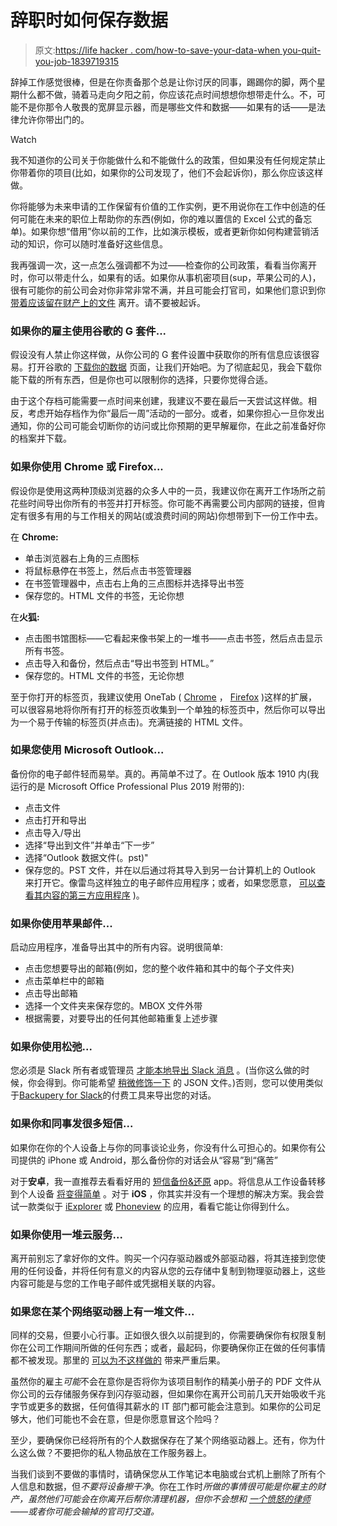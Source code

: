 # 辞职时如何保存数据

> 原文:[https://life hacker . com/how-to-save-your-data-when you-quit-you-job-1839719315](https://lifehacker.com/how-to-save-your-data-when-you-quit-your-job-1839719315)

辞掉工作感觉很棒，但是在你责备那个总是让你讨厌的同事，踢踢你的脚，两个星期什么都不做，骑着马走向夕阳之前，你应该花点时间想想你想带走什么。不，可能不是你那令人敬畏的宽屏显示器，而是哪些文件和数据——如果有的话——是法律允许你带出门的。

Watch

我不知道你的公司关于你能做什么和不能做什么的政策，但如果没有任何规定禁止你带着你的项目(比如，如果你的公司发现了，他们不会起诉你)，那么你应该这样做。

你将能够为未来申请的工作保留有价值的工作实例，更不用说你在工作中创造的任何可能在未来的职位上帮助你的东西(例如，你的难以置信的 Excel 公式的备忘单)。如果你想“借用”你以前的工作，比如演示模板，或者更新你如何构建营销活动的知识，你可以随时准备好这些信息。

我再强调一次，这一点怎么强调都不为过——检查你的公司政策，看看当你离开时，你可以带走什么，如果有的话。如果你从事机密项目(sup，苹果公司的人)，很有可能你的前公司会对你非常非常不满，并且可能会打官司，如果他们意识到你 [带着应该留在财产上的文件](https://gizmodo.com/ex-tesla-engineer-okay-yes-i-uploaded-autopilot-trad-1836279816) 离开。请不要被起诉。

### 如果你的雇主使用谷歌的 G 套件...

假设没有人禁止你这样做，从你公司的 G 套件设置中获取你的所有信息应该很容易。打开谷歌的 [下载你的数据](https://takeout.google.com/) 页面，让我们开始吧。为了彻底起见，我会下载你能下载的所有东西，但是你也可以限制你的选择，只要你觉得合适。

由于这个存档可能需要一点时间来创建，我建议不要在最后一天尝试这样做。相反，考虑开始存档作为你“最后一周”活动的一部分。或者，如果你担心一旦你发出通知，你的公司可能会切断你的访问或比你预期的更早解雇你，在此之前准备好你的档案并下载。

### 如果你使用 Chrome 或 Firefox...

假设你是使用这两种顶级浏览器的众多人中的一员，我建议你在离开工作场所之前花些时间导出你所有的书签并打开标签。你可能不再需要公司内部网的链接，但肯定有很多有用的与工作相关的网站(或浪费时间的网站)你想带到下一份工作中去。

在 **Chrome:**

*   单击浏览器右上角的三点图标
*   将鼠标悬停在书签上，然后点击书签管理器
*   在书签管理器中，点击右上角的三点图标并选择导出书签
*   保存您的。HTML 文件的书签，无论你想

在**火狐:**

*   点击图书馆图标——它看起来像书架上的一堆书——点击书签，然后点击显示所有书签。
*   点击导入和备份，然后点击“导出书签到 HTML。”
*   保存您的。HTML 文件的书签，无论你想

至于你打开的标签页，我建议使用 OneTab ( [Chrome](https://chrome.google.com/webstore/detail/onetab/chphlpgkkbolifaimnlloiipkdnihall?hl=en) ， [Firefox](https://addons.mozilla.org/en-US/firefox/addon/onetab/) )这样的扩展，可以很容易地将你所有打开的标签页收集到一个单独的标签页中，然后你可以导出为一个易于传输的标签页(并点击)。充满链接的 HTML 文件。

### 如果您使用 Microsoft Outlook...

备份你的电子邮件轻而易举。真的。再简单不过了。在 Outlook 版本 1910 内(我运行的是 Microsoft Office Professional Plus 2019 附带的):

*   点击文件
*   点击打开和导出
*   点击导入/导出
*   选择“导出到文件”并单击“下一步”
*   选择“Outlook 数据文件(。pst)"
*   保存您的。PST 文件，并在以后通过将其导入到另一台计算机上的 Outlook 来打开它。像雷鸟这样独立的电子邮件应用程序；或者，如果您愿意， [可以查看其内容的第三方应用程序](https://www.nucleustechnologies.com/pst-viewer.html) )。

### 如果你使用苹果邮件...

启动应用程序，准备导出其中的所有内容。说明很简单:

*   点击您想要导出的邮箱(例如，您的整个收件箱和其中的每个子文件夹)
*   点击菜单栏中的邮箱
*   点击导出邮箱
*   选择一个文件夹来保存您的。MBOX 文件外带
*   根据需要，对要导出的任何其他邮箱重复上述步骤

### 如果你使用松弛...

您必须是 Slack 所有者或管理员 [才能本地导出 Slack 消息](https://slack.com/help/articles/201658943-export-your-workspace-data) 。(当你这么做的时候，你会得到。你可能希望 [稍微修饰一下](https://levels.io/slack-export-to-html/) 的 JSON 文件。)否则，您可以使用类似于[Backupery for Slack](https://www.backupery.com/products/backupery-for-slack/)的付费工具来导出您的对话。

### 如果你和同事发很多短信...

如果你在你的个人设备上与你的同事谈论业务，你没有什么可担心的。如果你有公司提供的 iPhone 或 Android，那么备份你的对话会从“容易”到“痛苦”

对于**安卓**，我一直推荐去看看好用的 [短信备份&还原](https://play.google.com/store/apps/details?id=com.riteshsahu.SMSBackupRestore&hl=en_US) app。将信息从工作设备转移到个人设备 [将变得简单](https://lifehacker.com/how-do-i-move-messages-from-an-old-android-phone-to-a-n-1834480742) 。对于 **iOS** ，你其实并没有一个理想的解决方案。我会尝试一款类似于 [iExplorer](https://macroplant.com/iexplorer) 或 [Phoneview](https://www.ecamm.com/mac/phoneview/) 的应用，看看它能让你得到什么。

### 如果你使用一堆云服务...

离开前别忘了拿好你的文件。购买一个闪存驱动器或外部驱动器，将其连接到您使用的任何设备，并将任何有意义的内容从您的云存储中复制到物理驱动器上，这些内容可能是与您的工作电子邮件或凭据相关联的内容。

### 如果您在某个网络驱动器上有一堆文件...

同样的交易，但要小心行事。正如很久很久以前提到的，你需要确保你有权限复制你在公司工作期间所做的任何东西；或者，最起码，你要确保你正在做的任何事情都不被发现。那里的 [可以为不这样做的](https://www.reddit.com/r/bestoflegaladvice/comments/9ym945/guy_who_copied_files_from_previous_employer/) 带来严重后果。

虽然你的雇主*可能*不会在意你是否将你为该项目制作的精美小册子的 PDF 文件从你公司的云存储服务保存到闪存驱动器，但如果你在离开公司前几天开始吸收千兆字节或更多的数据，任何值得其薪水的 IT 部门都可能会注意到。如果你的公司足够大，他们可能也不会在意，但是你愿意冒这个险吗？

至少，要确保你已经将所有的个人数据保存在了某个网络驱动器上。还有，你为什么这么做？不要把你的私人物品放在工作服务器上。

当我们谈到不要做的事情时，请确保您从工作笔记本电脑或台式机上删除了所有个人信息和数据，但*不要将设备擦干净*。你在工作时*所做的事情很可能是你雇主的财产，虽然他们可能会在你离开后帮你清理机器，但你不会想和 [一个愤怒的律师](https://www.reddit.com/r/legaladvice/comments/3hw4o5/employee_deleted_all_work_he_ever_did_for_us/)——或者你可能会输掉的官司打交道。*